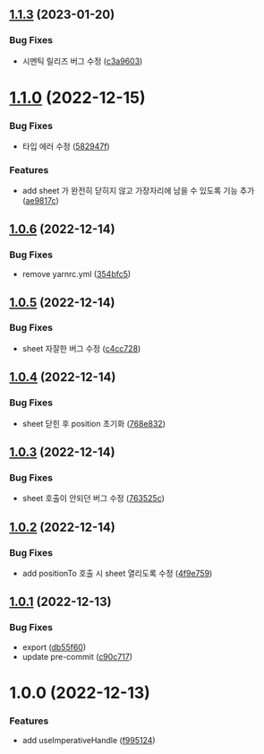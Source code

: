 ## [1.1.3](https://github.com/qqww08/react-dynamic-bottom-sheet/compare/v1.1.2...v1.1.3) (2023-01-20)


### Bug Fixes

* 시멘틱 릴리즈 버그 수정 ([c3a9603](https://github.com/qqww08/react-dynamic-bottom-sheet/commit/c3a96031ff5b64dce37f3bee9f11eaf8428b7416))

# [1.1.0](https://github.com/qqww08/react-dynamic-bottom-sheet/compare/v1.0.6...v1.1.0) (2022-12-15)


### Bug Fixes

* 타입 에러 수정 ([582947f](https://github.com/qqww08/react-dynamic-bottom-sheet/commit/582947feac09a6e8a6befc3eec5d10188d39aab8))


### Features

* add sheet 가 완전히 닫히지 않고 가장자리에 남을 수 있도록 기능 추가 ([ae9817c](https://github.com/qqww08/react-dynamic-bottom-sheet/commit/ae9817ce4829745e60aa07c27d5272982fbba7a4))

## [1.0.6](https://github.com/qqww08/react-dynamic-bottom-sheet/compare/v1.0.5...v1.0.6) (2022-12-14)


### Bug Fixes

* remove yarnrc.yml ([354bfc5](https://github.com/qqww08/react-dynamic-bottom-sheet/commit/354bfc5bcb81c7ec7f5636bfcfcc4157ada63bb1))

## [1.0.5](https://github.com/qqww08/react-dynamic-bottom-sheet/compare/v1.0.4...v1.0.5) (2022-12-14)


### Bug Fixes

* sheet 자잘한 버그 수정 ([c4cc728](https://github.com/qqww08/react-dynamic-bottom-sheet/commit/c4cc7289b72204f8d1d2ad42414da654e34c60e8))

## [1.0.4](https://github.com/qqww08/react-dynamic-bottom-sheet/compare/v1.0.3...v1.0.4) (2022-12-14)


### Bug Fixes

* sheet 닫힌 후 position 초기화 ([768e832](https://github.com/qqww08/react-dynamic-bottom-sheet/commit/768e83295f88221d6576a492e823573c8fe9f930))

## [1.0.3](https://github.com/qqww08/react-dynamic-bottom-sheet/compare/v1.0.2...v1.0.3) (2022-12-14)


### Bug Fixes

* sheet 호출이 안되던 버그 수정 ([763525c](https://github.com/qqww08/react-dynamic-bottom-sheet/commit/763525ce297bb389486baa0710e886c244b10c17))

## [1.0.2](https://github.com/qqww08/react-dynamic-bottom-sheet/compare/v1.0.1...v1.0.2) (2022-12-14)


### Bug Fixes

* add positionTo 호출 시 sheet 열리도록 수정 ([4f9e759](https://github.com/qqww08/react-dynamic-bottom-sheet/commit/4f9e7593ff209a862e71ca57c20e39296a656d74))

## [1.0.1](https://github.com/qqww08/react-dynamic-bottom-sheet/compare/v1.0.0...v1.0.1) (2022-12-13)


### Bug Fixes

* export ([db55f60](https://github.com/qqww08/react-dynamic-bottom-sheet/commit/db55f607c974dd65fb8a2d6aad5a505efc9cac0f))
* update pre-commit ([c90c717](https://github.com/qqww08/react-dynamic-bottom-sheet/commit/c90c71741ab644e76944575c227f3842a0129472))

# 1.0.0 (2022-12-13)


### Features

* add useImperativeHandle ([f995124](https://github.com/qqww08/react-dynamic-bottom-sheet/commit/f9951242ddcebd092f1c9a4facff90e5a8b5c67d))
